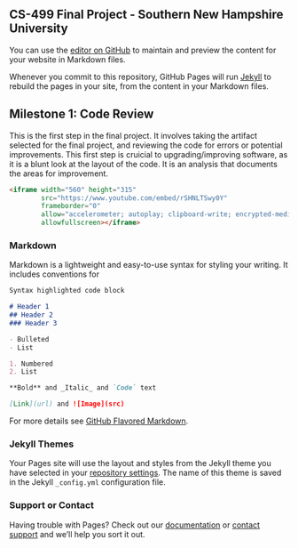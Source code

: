 ## CS-499 Final Project - Southern New Hampshire University


You can use the [editor on GitHub](https://github.com/AaronWUSN/AaronWUSN.github.io/edit/main/index.md) to maintain and preview the content for your website in Markdown files.

Whenever you commit to this repository, GitHub Pages will run [Jekyll](https://jekyllrb.com/) to rebuild the pages in your site, from the content in your Markdown files.

## Milestone 1: Code Review

This is the first step in the final project. It involves taking the artifact selected for the final project, and reviewing the code for errors or potential improvements. This first step is cruicial to upgrading/improving software, as it is a blunt look at the layout of the code. It is an analysis that documents the areas for improvement.

```markdown
<iframe width="560" height="315" 
        src="https://www.youtube.com/embed/rSHNLTSwy0Y" 
        frameborder="0" 
        allow="accelerometer; autoplay; clipboard-write; encrypted-media; gyroscope; picture-in-picture" 
        allowfullscreen></iframe>
```

### Markdown

Markdown is a lightweight and easy-to-use syntax for styling your writing. It includes conventions for

```markdown
Syntax highlighted code block

# Header 1
## Header 2
### Header 3

- Bulleted
- List

1. Numbered
2. List

**Bold** and _Italic_ and `Code` text

[Link](url) and ![Image](src)
```

For more details see [GitHub Flavored Markdown](https://guides.github.com/features/mastering-markdown/).

### Jekyll Themes

Your Pages site will use the layout and styles from the Jekyll theme you have selected in your [repository settings](https://github.com/AaronWUSN/AaronWUSN.github.io/settings/pages). The name of this theme is saved in the Jekyll `_config.yml` configuration file.

### Support or Contact

Having trouble with Pages? Check out our [documentation](https://docs.github.com/categories/github-pages-basics/) or [contact support](https://support.github.com/contact) and we’ll help you sort it out.
